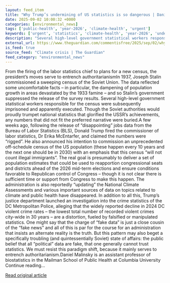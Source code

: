 ```yaml
---
layout: feed_item
title: "Why Trump’s undermining of US statistics is so dangerous | Daniel Malinsky"
date: 2025-09-02 10:00:32 +0000
categories: [environmental_news]
tags: ['public-health', 'year-2026', 'climate-health', 'urgent']
keywords: ['urgent', 'statistics', 'climate-health', 'year-2026', 'undermining', 'public-health', 'trump']
description: "Several high-level government statistical workers responsible for the census were subsequently imprisoned and apparently executed"
external_url: https://www.theguardian.com/commentisfree/2025/sep/02/why-trumps-undermining-of-us-statistics-is-so-dangerous
is_feed: true
source_feed: "Climate crisis | The Guardian"
feed_category: "environmental_news"
---
```


From the firing of the labor statistics chief to plans for a new census, the president’s moves serve to entrench authoritarianismIn 1937, Joseph Stalin commissioned a sweeping census of the Soviet Union. The data reflected some uncomfortable facts – in particular, the dampening of population growth in areas devastated by the 1933 famine – and so Stalin’s government suppressed the release of the survey results. Several high-level government statistical workers responsible for the census were subsequently imprisoned and apparently executed. Though the Soviet authorities would proudly trumpet national statistics that glorified the USSR’s achievements, any numbers that did not fit the preferred narrative were buried.A few weeks ago, following the release of “disappointing” jobs data from the Bureau of Labor Statistics (BLS), Donald Trump fired the commissioner of labor statistics, Dr Erika McEntarfer, and claimed the numbers were “rigged”. He also announced his intention to commission an unprecedented off-schedule census of the US population (these happen every 10 years and the next one should be in 2030) with an emphasis that this census “will not count illegal immigrants”. The real goal is presumably to deliver a set of population estimates that could be used to reapportion congressional seats and districts ahead of the 2026 mid-term elections and ensure conditions favorable to Republican control of Congress – though it is not clear there is sufficient time or support from Congress to make this happen. The administration is also reportedly “updating” the National Climate Assessments and various important sources of data on topics related to climate and public health have disappeared. In addition to all this, Trump’s justice department launched an investigation into the crime statistics of the DC Metropolitan Police, alleging that the widely reported decline in 2024 DC violent crime rates – the lowest total number of recorded violent crimes city-wide in 30 years – are a distortion, fueled by falsified or manipulated statistics. One might say that the charge of “fake data” is just a close cousin of the “fake news” and all of this is par for the course for an administration that insists an alternate reality is the truth. But this pattern may also beget a specifically troubling (and quintessentially Soviet) state of affairs: the public belief that all “political” data are fake, that one generally cannot trust statistics. We must resist this paradigm shift, because it mainly serves to entrench authoritarianism.Daniel Malinsky is an assistant professor of biostatistics in the Mailman School of Public Health at Columbia University Continue reading...

[Read original article](https://www.theguardian.com/commentisfree/2025/sep/02/why-trumps-undermining-of-us-statistics-is-so-dangerous)
